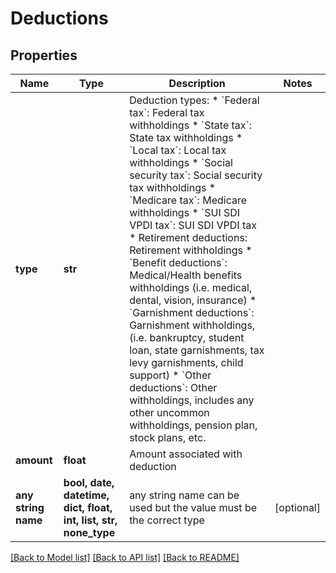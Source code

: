 # Deductions


## Properties
Name | Type | Description | Notes
------------ | ------------- | ------------- | -------------
**type** | **str** | Deduction types:  * &#x60;Federal tax&#x60;: Federal tax withholdings   * &#x60;State tax&#x60;: State tax withholdings   * &#x60;Local tax&#x60;: Local tax withholdings   * &#x60;Social security tax&#x60;: Social security tax withholdings   * &#x60;Medicare tax&#x60;: Medicare withholdings   * &#x60;SUI SDI VPDI tax&#x60;: SUI SDI VPDI tax   * Retirement deductions: Retirement withholdings   * &#x60;Benefit deductions&#x60;: Medical/Health benefits withholdings (i.e. medical, dental, vision, insurance)   * &#x60;Garnishment deductions&#x60;: Garnishment withholdings, (i.e. bankruptcy, student loan, state garnishments, tax levy garnishments, child support)   * &#x60;Other deductions&#x60;: Other withholdings, includes any other uncommon withholdings, pension plan, stock plans, etc.  | 
**amount** | **float** | Amount associated with deduction | 
**any string name** | **bool, date, datetime, dict, float, int, list, str, none_type** | any string name can be used but the value must be the correct type | [optional]

[[Back to Model list]](../README.md#documentation-for-models) [[Back to API list]](../README.md#documentation-for-api-endpoints) [[Back to README]](../README.md)


